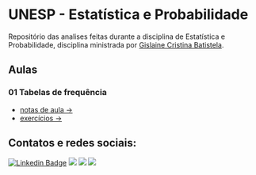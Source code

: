 # UNESP - Estatística e Probabilidade
Repositório das analises feitas durante a disciplina de Estatística e Probabilidade, disciplina ministrada por [Gislaine Cristina Batistela](https://www.linkedin.com/in/gislaine-cristina-batistela-785403176).

## Aulas
### 01 Tabelas de frequência
- [notas de aula →](https://github.com/douglascdsantos/unesp_estatistica_e_probabilidade/blob/main/aula01/tabela%20de%20frequencia.ipynb)
- [exercícios →](https://github.com/douglascdsantos/unesp_estatistica_e_probabilidade/blob/main/aula01/lista_de_exerc%C3%ADcios_01.ipynb)

## Contatos e redes sociais: 
[![Linkedin Badge](https://img.shields.io/badge/LinkedIn-0077B5?style=for-the-badge&logo=linkedin&logoColor=white)](https://www.linkedin.com/in/douglascdsantos/)
[![](https://img.shields.io/badge/Medium-F9AB00?style=for-the-badge&logo=medium&color=525252)](https://douglascdsantos.medium.com/)
[![](https://img.shields.io/badge/linktree-39E09B?style=for-the-badge&logo=linktree&logoColor=white)](https://linktr.ee/douglascsantos)
[![](https://img.shields.io/badge/Gmail-D14836?style=for-the-badge&logo=gmail&logoColor=white)](mailto:douglas.c.santos@unesp.br)

